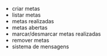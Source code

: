 - criar metas
- listar metas
 - metas realizadas
 - metas abertas
- marcar/desmarcar metas realizadas
- remover metas
- sistema de mensagens